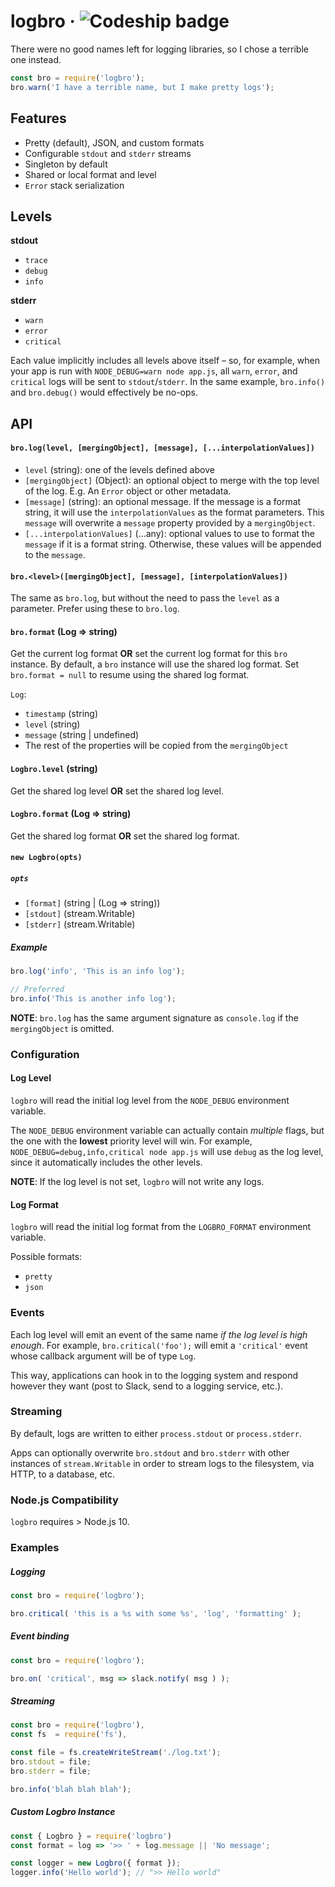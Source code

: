 # logbro &middot; ![Codeship badge](https://codeship.com/projects/ec774770-ce48-0132-5c66-12a910c0e38c/status?branch=master)

There were no good names left for logging libraries, so I chose a terrible
one instead.


```js
const bro = require('logbro');
bro.warn('I have a terrible name, but I make pretty logs');
```

## Features

- Pretty (default), JSON, and custom formats
- Configurable `stdout` and `stderr` streams
- Singleton by default
- Shared or local format and level
- `Error` stack serialization

## Levels

**stdout**
- `trace`
- `debug`
- `info`

**stderr**
- `warn`
- `error`
- `critical`

Each value implicitly includes all levels above itself – so, for example, when
your app is run with `NODE_DEBUG=warn node app.js`, all `warn`, `error`, and
`critical` logs will be sent to `stdout`/`stderr`. In the same example,
`bro.info()` and `bro.debug()` would effectively be no-ops.

## API

#### `bro.log(level, [mergingObject], [message], [...interpolationValues])`
- `level` (string): one of the levels defined above
- `[mergingObject]` (Object): an optional object to merge with the top level of the log. E.g. An `Error` object or other metadata.
- `[message]` (string): an optional message. If the message is a format string, it will use the `interpolationValues` as the format parameters. This `message` will overwrite a `message` property provided by a `mergingObject`.
- `[...interpolationValues]` (...any): optional values to use to format the `message` if it is a format string. Otherwise, these values will be appended to the `message`.

#### `bro.<level>([mergingObject], [message], [interpolationValues])`

The same as `bro.log`, but without the need to pass the `level` as a parameter. Prefer using these to `bro.log`.

#### `bro.format` (Log => string)

Get the current log format **OR** set the current log format for this `bro` instance. By default, a `bro` instance will use the shared log format. Set `bro.format = null` to resume using the shared log format.

`Log`:
- `timestamp` (string)
- `level` (string)
- `message` (string | undefined)
- The rest of the properties will be copied from the `mergingObject`


#### `Logbro.level` (string)

Get the shared log level **OR** set the shared log level.

#### `Logbro.format` (Log => string)

Get the shared log format **OR** set the shared log format.

#### `new Logbro(opts)`

##### `opts`
- `[format]` (string | (Log => string))
- `[stdout]` (stream.Writable)
- `[stderr]` (stream.Writable)


##### Example
```js
bro.log('info', 'This is an info log');

// Preferred
bro.info('This is another info log');
```

**NOTE**: `bro.log` has the same argument signature as `console.log` if the `mergingObject` is omitted.

### Configuration

#### Log Level

`logbro` will read the initial log level from the `NODE_DEBUG` environment variable.

The `NODE_DEBUG` environment variable can actually contain *multiple* flags,
but the one with the **lowest** priority level will win. For example,
`NODE_DEBUG=debug,info,critical node app.js` will use `debug` as the log level,
since it automatically includes the other levels.

**NOTE**: If the log level is not set, `logbro` will not write any logs.

#### Log Format

`logbro` will read the initial log format from the `LOGBRO_FORMAT` environment variable.

Possible formats:
- `pretty`
- `json`

### Events

Each log level will emit an event of the same name *if the log level is high enough*.
For example, `bro.critical('foo');` will emit a `'critical'` event whose
callback argument will be of type `Log`.

This way, applications can hook in to the logging system and respond however
they want (post to Slack, send to a logging service, etc.).

### Streaming

By default, logs are written to either `process.stdout` or `process.stderr`.

Apps can optionally overwrite `bro.stdout` and `bro.stderr` with other
instances of `stream.Writable` in order to stream logs to the filesystem,
via HTTP, to a database, etc.

### Node.js Compatibility

`logbro` requires > Node.js 10.

### Examples

##### Logging

```js
const bro = require('logbro');

bro.critical( 'this is a %s with some %s', 'log', 'formatting' );
```

##### Event binding

```js
const bro = require('logbro');

bro.on( 'critical', msg => slack.notify( msg ) );
```

##### Streaming

```js
const bro = require('logbro'),
const fs  = require('fs'),

const file = fs.createWriteStream('./log.txt');
bro.stdout = file;
bro.stderr = file;

bro.info('blah blah blah');
```

##### Custom Logbro Instance

```js
const { Logbro } = require('logbro')
const format = log => '>> ' + log.message || 'No message';

const logger = new Logbro({ format });
logger.info('Hello world'); // ">> Hello world"
```
